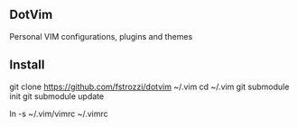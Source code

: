 DotVim
------

Personal VIM configurations, plugins and themes

Install
-------

git clone https://github.com/fstrozzi/dotvim ~/.vim
cd ~/.vim
git submodule init
git submodule update

ln -s ~/.vim/vimrc ~/.vimrc

